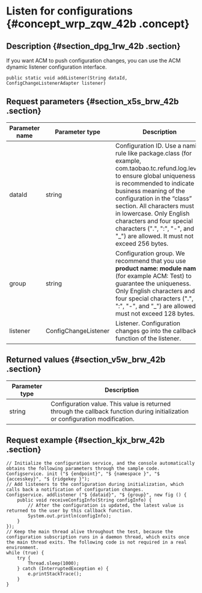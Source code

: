 # Listen for configurations {#concept_wrp_zqw_42b .concept}

## Description {#section_dpg_1rw_42b .section}

If you want ACM to push configuration changes, you can use the ACM dynamic listener configuration interface.

```
public static void addListener(String dataId, ConfigChangeListenerAdapter listener)
```

## Request parameters {#section_x5s_brw_42b .section}

|Parameter name|Parameter type|Description|
|--------------|--------------|-----------|
|dataId|string|Configuration ID. Use a naming rule like package.class \(for example, com.taobao.tc.refund.log.level\) to ensure global uniqueness. It is recommended to indicate business meaning of the configuration in the “class” section. All characters must be in lowercase. Only English characters and four special characters \(".", ":", "-", and "\_"\) are allowed. It must not exceed 256 bytes.|
|group|string|Configuration group. We recommend that you use **product name: module name** \(for example ACM: Test\) to guarantee the uniqueness. Only English characters and four special characters \(".", ":", "-", and "\_"\) are allowed. It must not exceed 128 bytes.|
|listener|ConfigChangeListener|Listener. Configuration changes go into the callback function of the listener.|

## Returned values {#section_v5w_brw_42b .section}

|Parameter type|Description|
|--------------|-----------|
|string|Configuration value. This value is returned through the callback function during initialization or configuration modification.|

## Request example {#section_kjx_brw_42b .section}

```
// Initialize the configuration service, and the console automatically obtains the following parameters through the sample code.
Configservice. init ("$ {endpoint}", "$ {namespace }", "$ {accesskey}", "$ {ridgekey }");
// Add listeners to the configuration during initialization, which calls back a notification of configuration changes.
Configservice. addlistener ("$ {dataid}", "$ {group}", new fig () {
    public void receiveConfigInfo(String configInfo) {
        // After the configuration is updated, the latest value is returned to the user by this callback function.
        System.out.println(configInfo);
    }
});
// Keep the main thread alive throughout the test, because the configuration subscription runs in a daemon thread, which exits once the main thread exits. The following code is not required in a real environment.
while (true) {
    try {
        Thread.sleep(1000);
    } catch (InterruptedException e) {
        e.printStackTrace();
    }
}
```

